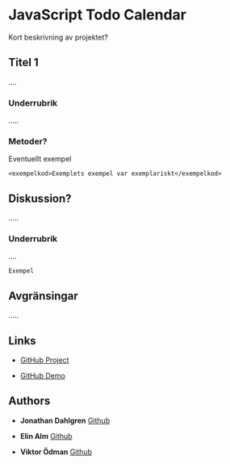 # JavaScript Todo Calendar

Kort beskrivning av projektet?


## Titel 1

....


### Underrubrik

.....

### Metoder?

Eventuellt exempel

```
<exempelkod>Exemplets exempel var exemplariskt</exempelkod>
```


## Diskussion?

.....

### Underrubrik

....

```
Exempel
```

## Avgränsingar

.....


## Links

* [GitHub Project](https://github.com/JonathanDahlgren/toDo-Grupp-8-.git)

* [GitHub Demo](https://jonathandahlgren.github.io/toDo-Grupp-8-/)

## Authors

* **Jonathan Dahlgren** [Github](https://github.com/JonathanDahlgren)

* **Elin Alm** [Github](https://github.com/elinalm)

* **Viktor Ödman** [Github](https://github.com/solkatt)


